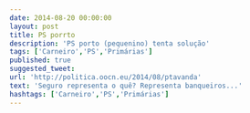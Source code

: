 ```yaml
---
date: 2014-08-20 00:00:00
layout: post
title: PS porrto
description: 'PS porto (pequenino) tenta solução'
tags: ['Carneiro','PS','Primárias']
published: true
suggested_tweet:
url: 'http://politica.oocn.eu/2014/08/ptavanda'
text: 'Seguro representa o quê? Representa banqueiros...'
hashtags: ['Carneiro','PS','Primárias']
---
```

